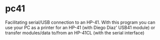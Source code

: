 pc41
====

Facilitating serial/USB connection to an HP-41. With this program you can use your PC as a printer for an HP-41 (with Diego Diaz' USB41 module) or transfer modules/data to/from an HP-41CL (with the serial interface)